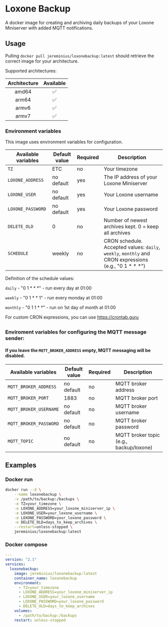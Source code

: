 
# Loxone Backup

A docker image for creating and archiving daily backups of your Loxone Miniserver with added MQTT notifications.



## Usage

Pulling  `docker pull jereminius/loxonebackup:latest` should retrieve the correct image for your architecture.

Supported architectures:

| Architecture | Available |
| :----: | :----: | 
| amd64 | ✅ |
| arm64 | ✅ | 
| armv6 | ✅ |
| armv7 | ✅ |

### Environment variables

This image uses environment variables for configuration.

|Available variables     |Default value        |Required  |Description                                         |
|------------------------|---------------------|---------------------|----------------------------------------------------|
|`TZ`    |ETC           |no    |Your timezone|
|`LOXONE_ADDRESS`    |no default          |yes     |The IP address of your Loxone Miniserver|
|`LOXONE_USER`    |no default          |yes     |Your Loxone username |
|`LOXONE_PASSWORD` |no default|yes    |Your Loxone password|
|`DELETE_OLD`   |0       |no     |Number of newest archives kept. 0 = keep all archives|
|`SCHEDULE`   |weekly       |no     |CRON schedule. Accepted values: `daily`, `weekly`, `monthly` and CRON expressions (e.g., "0 1 * * *")|

Definition of the schedule values: 

`daily` - "0 1 * * *" - run every day at 01:00

`weekly` - "0 1 * * 1" - run every monday at 01:00

`monthly` - "0 1 1 * *" - run on 1st day of month at 01:00

For custom CRON expressions, you can use https://crontab.guru 
##
### Enviroment variables for configuring the MQTT message sender:

#### If you leave the `MQTT_BROKER_ADDRESS` empty, MQTT messaging will be disabled.

|Available variables     |Default value        |Required  |Description                                         |
|------------------------|---------------------|---------------------|----------------------------------------------------|
|`MQTT_BROKER_ADDRESS`    |no default           |no    |MQTT broker address|
|`MQTT_BROKER_PORT`    |1883          |no     |MQTT broker port|
|`MQTT_BROKER_USERNAME`    |no default          |no     |MQTT broker username |
|`MQTT_BROKER_PASSWORD` |no default|no    |MQTT broker password|
|`MQTT_TOPIC`   |no default       |no     |MQTT broker topic (e.g., backup/loxone)|


## Examples

### Docker run

```bash
docker run --d \
    --name loxonebackup \
    -v /path/to/backup:/backups \
    -e TZ=your_timezone \
    -e LOXONE_ADDRESS=your_loxone_miniserver_ip \
    -e LOXONE_USER=your_loxone_username \
    -e LOXONE_PASSWORD=your_loxone_password \
    -e DELETE_OLD=days_to_keep_archives \
    --restart=unless-stopped \
    jereminius/loxonebackup:latest

```
### Docker compose

```yaml
---
version: "2.1"
services:
  loxonebackup:
    image: jereminius/loxonebackup:latest
    container_name: loxonebackup
    environment:
      - TZ=your_timezone
      - LOXONE_ADDRESS=your_loxone_miniserver_ip
      - LOXONE_USER=your_loxone_username
      - LOXONE_PASSWORD=your_loxone_password
      - DELETE_OLD=days_to_keep_archives
    volumes:
      - /path/to/backup:/backups
    restart: unless-stopped
```
